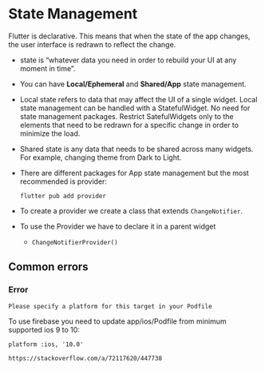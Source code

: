 # State Management

Flutter is declarative. This means that when the state of the app changes, the user interface is redrawn to reflect the change.

- state is “whatever data you need in order to rebuild your UI at any moment in time”.
- You can have **Local/Ephemeral** and **Shared/App** state management.
- Local state refers to data that may affect the UI of a single widget. Local state management can be handled with a StatefulWidget. No need for state management packages. Restrict SatefulWidgets only to the elements that need to be redrawn for a specific change in order to minimize the load.
- Shared state is any data that needs to be shared across many widgets. For example, changing theme from Dark to Light.
- There are different packages for App state management but the most recommended is provider:

  `flutter pub add provider`

- To create a provider we create a class that extends `ChangeNotifier`.
- To use the Provider we have to declare it in a parent widget
  - `ChangeNotifierProvider()`

## Common errors

### Error

`Please specify a platform for this target in your Podfile`

To use firebase you need to update app/ios/Podfile from minimum supported ios 9 to 10:

`platform :ios, '10.0'`

`https://stackoverflow.com/a/72117620/447738`
